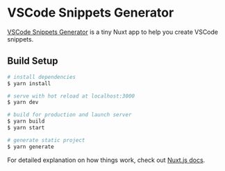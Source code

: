 # VSCode Snippets Generator

[VSCode Snippets Generator](https://boring-ritchie-02dd60.netlify.app/) is a tiny Nuxt app to help you create VSCode snippets.


## Build Setup

```bash
# install dependencies
$ yarn install

# serve with hot reload at localhost:3000
$ yarn dev

# build for production and launch server
$ yarn build
$ yarn start

# generate static project
$ yarn generate
```

For detailed explanation on how things work, check out [Nuxt.js docs](https://nuxtjs.org).
